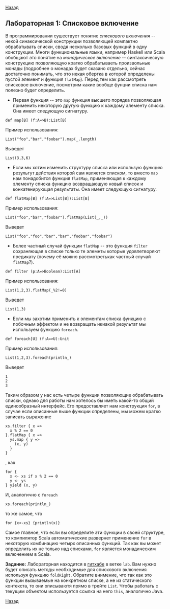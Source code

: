 [Назад](https://macs-club.github.io/ScalaLectures/index)
## Лабораторная 1: Списковое включение

В программировании сушествует понятие _спискового включения_ -- некой синаксической конструкции позволяющей компактно обрабатывать списки, сводя несколько базовых функций в одну конструкции. Многи функциональные языки, например Haskell или Scala обобщают это понятие на _монадическое включение_ -- синтаксическую конструкцию позволяющую кратко обрабатываеть произвольные монады (подробнее о монадах будет сказано отдельно, сейчас достаточно понимать, что это некая обертка в которой определены пустой элемент и функция `flatMap`). Перед тем как рассмотреть списковое включение, посмотрим какие вообще фунции списка нам полезно будет определить.

* Первая функция -- это `map` функция высшего порядка позволяющая применить некоторую другую функцию к каждому элементу списка. Она имеет следующую сигнатуру.

```
def map[B] (f:A=>B):List[B]
```

Пример использования:

```
List("foo","bar","foobar").map(_.length)
```
Выведет

```
List(3,3,6)
```

* Если мы хотим изменить структуру списка или использую функцию результут действия которой сам является списком, то вместо `map` нам понадобится функция `flatMap`, применяющая к каждому элементу списка функцию возвращающую новый список и конкатенирующая результаты. Она имеет следующую сигнатуру.

```
def flatMap[B] (f:A=>List[B]):List[B]
```

Пример использования:

```
List("foo","bar","foobar").flatMap(List(_,_))
```
Выведет

```
List("foo","foo","bar","bar","foobar","foobar")
```

* Более частный случай функции `flatMap` -- это функция `filter` сохраняющая в списке только те элемнты которые удовлетворяют предикату (почему её можно рассмотретькак частный случай `flatMap`?).

```
def filter (p:A=>Boolean):List[A]
```

Пример использования:

```
List(1,2,3).flatMap(_%2!=0)
```
Выведет

```
List(1,3)
```

* Если мы захотим применить к элементам списка функцию с побочным эффектом и не возвращать нкиакой результат мы используем функцию `foreach`.

```
def foreach[U] (f:A=>U):Unit
```

Пример использования:

```
List(1,2,3).foreach(println_)
```
Выведет

```
1
2
3
```

Таким образом у нас есть четыре функции позволяющие обрабатывать списки, однако для работы нам хотелось бы иметь какой-то общий единообразный интерфейс. Его предоставляет нам конструкция `for`, в случае если описанные выше функции определены, мы можем кратко записать выражение

```
xs.filter { x =>
  x % 2 == 0
}.flatMap { x =>
  ys.map { y =>
    (x, y)
  }
}
```

, как

```
for {
  x <- xs if x % 2 == 0
  y <- ys
} yield (x, y)
```

И, аналогично с `foreach`

```
xs.foreach(println_)
```

то же самое, что

```
for {x<-xs} {println(x)}
```

Самое главное, что если вы определите эти функции в своей структуре, то компилятор Scala автоматические развернет применение `for` в некоторую комбинацию четырх описанных функций. Так как вы может определить их не только над списками, `for` является монадическим включением в Scala.

**Задание:** Лабораторная находится в [гитхабе](https://github.com/MaCS-Club/ScalaExercises) в ветке `lab`. Вам нужно будет описать методы необходимые для спискового включения используя функцию `foldRight`. Обратите внимение, что так как это функции вызываемые на конкретном списке, а не из статического контекста, то они описываютя прямо в трейте `List`. Чтобы работать с текущим объектом используется ссылка на него `this`, аналогично Java.

[Назад](https://macs-club.github.io/ScalaLectures/index)
